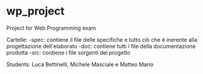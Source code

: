 # wp_project
Project for Web Programming exam

Cartelle:
	-spec: contiene il file delle specifiche e tutto ciò che è inerente alla progettazione dell'elaborato
	-doc: contiene tutti i file della documentazione prodotta
	-src: contiene i file sorgenti del progetto

Students: Luca Bettinelli, Michele Masciale e Matteo Mario
